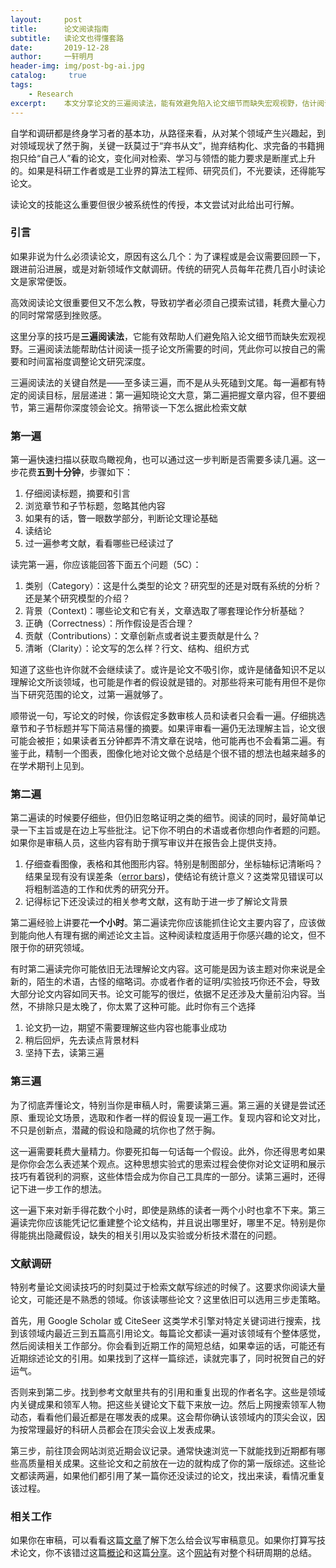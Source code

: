 ```yaml
---
layout:		post
title:  	论文阅读指南
subtitle:   读论文也得懂套路
date:       2019-12-28
author:     一轩明月
header-img: img/post-bg-ai.jpg
catalog: 	 true
tags:
    - Research
excerpt:    本文分享论文的三遍阅读法，能有效避免陷入论文细节而缺失宏观视野，估计阅读一揽子论文所需要的时间，强调论文至多读三遍，而不是线性的从头死磕到文尾。第一遍知晓论文大意，第二遍把握文章内容，但不要细节，第三遍深度领会。额外介绍了怎么基于该方法检索文献
---
```


自学和调研都是终身学习者的基本功，从路径来看，从对某个领域产生兴趣起，到对领域现状了然于胸，关键一跃莫过于“弃书从文”，抛弃结构化、求完备的书籍拥抱只给“自己人”看的论文，变化间对检索、学习与领悟的能力要求是断崖式上升的。如果是科研工作者或是工业界的算法工程师、研究员们，不光要读，还得能写论文。

读论文的技能这么重要但很少被系统性的传授，本文尝试对此给出可行解。

### 引言

如果非说为什么必须读论文，原因有这么几个：为了课程或是会议需要回顾一下，跟进前沿进展，或是对新领域作文献调研。传统的研究人员每年花费几百小时读论文是家常便饭。

高效阅读论文很重要但又不怎么教，导致初学者必须自己摸索试错，耗费大量心力的同时常常感到挫败感。

这里分享的技巧是**三遍阅读法**，它能有效帮助人们避免陷入论文细节而缺失宏观视野。三遍阅读法能帮助估计阅读一揽子论文所需要的时间，凭此你可以按自己的需要和时间富裕度调整论文研究深度。

三遍阅读法的关键自然是——至多读三遍，而不是从头死磕到文尾。每一遍都有特定的阅读目标，层层递进：第一遍知晓论文大意，第二遍把握文章内容，但不要细节，第三遍帮你深度领会论文。捎带谈一下怎么据此检索文献

### 第一遍

第一遍快速扫描以获取鸟瞰视角，也可以通过这一步判断是否需要多读几遍。这一步花费**五到十分钟**，步骤如下：

1. 仔细阅读标题，摘要和引言
2. 浏览章节和子节标题，忽略其他内容
3. 如果有的话，瞥一眼数学部分，判断论文理论基础
4. 读结论
5. 过一遍参考文献，看看哪些已经读过了

读完第一遍，你应该能回答下面五个问题（5C）：

1. 类别（Category）：这是什么类型的论文？研究型的还是对既有系统的分析？还是某个研究模型的介绍？
2. 背景（Context)：哪些论文和它有关，文章选取了哪套理论作分析基础？
3. 正确（Correctness）：所作假设是否合理？
4. 贡献（Contributions）：文章创新点或者说主要贡献是什么？
5. 清晰（Clarity）：论文写的怎么样？行文、结构、组织方式

知道了这些也许你就不会继续读了。或许是论文不吸引你，或许是储备知识不足以理解论文所谈领域，也可能是作者的假设就是错的。对那些将来可能有用但不是你当下研究范围的论文，过第一遍就够了。

顺带说一句，写论文的时候，你该假定多数审核人员和读者只会看一遍。仔细挑选章节和子节标题并写下简洁易懂的摘要。如果评审看一遍仍无法理解主旨，论文很可能会被拒；如果读者五分钟都弄不清文章在说啥，他可能再也不会看第二遍。有鉴于此，精制一个图表，图像化地对论文做个总结是个很不错的想法也越来越多的在学术期刊上见到。

### 第二遍

第二遍读的时候要仔细些，但仍旧忽略证明之类的细节。阅读的同时，最好简单记录一下主旨或是在边上写些批注。记下你不明白的术语或者你想向作者题的问题。如果你是审稿人员，这些内容有助于撰写审议并在报告会上提供支持。

1. 仔细查看图像，表格和其他图形内容。特别是制图部分，坐标轴标记清晰吗？结果呈现有没有误差条（[error bars](https://projects.ncsu.edu/labwrite/res/gt/gt-stat-home.html#opennewwindow))，使结论有统计意义？这类常见错误可以将粗制滥造的工作和优秀的研究分开。
2. 记得标记下还没读过的相关参考文献，这有助于进一步了解论文背景

第二遍经验上讲要花**一个小时**。第二遍读完你应该能抓住论文主要内容了，应该做到能向他人有理有据的阐述论文主旨。这种阅读粒度适用于你感兴趣的论文，但不限于你的研究领域。

有时第二遍读完你可能依旧无法理解论文内容。这可能是因为该主题对你来说是全新的，陌生的术语，古怪的缩略词。亦或者作者的证明/实验技巧你还不会，导致大部分论文内容如同天书。论文可能写的很烂，依据不足还涉及大量前沿内容。当然，不排除只是太晚了，你太累了这种可能。此时你有三个选择

1. 论文扔一边，期望不需要理解这些内容也能事业成功
2. 稍后回炉，先去读点背景材料
3. 坚持下去，读第三遍

### 第三遍

为了彻底弄懂论文，特别当你是审稿人时，需要读第三遍。第三遍的关键是尝试还原、重现论文场景，选取和作者一样的假设复现一遍工作。复现内容和论文对比，不只是创新点，潜藏的假设和隐藏的坑你也了然于胸。

这一遍需要耗费大量精力。你要死扣每一句话每一个假设。此外，你还得思考如果是你你会怎么表述某个观点。这种思想实验式的思索过程会使你对论文证明和展示技巧有着锐利的洞察，这些体悟会成为你自己工具库的一部分。读第三遍时，还得记下进一步工作的想法。

这一遍下来对新手得花数个小时，即使是熟练的读者一两个小时也拿不下来。第三遍读完你应该能凭记忆重建整个论文结构，并且说出哪里好，哪里不足。特别是你得能挑出隐藏假设，缺失的相关引用以及实验或分析技术潜在的问题。

### 文献调研

特别考量论文阅读技巧的时刻莫过于检索文献写综述的时候了。这要求你阅读大量论文，可能还是不熟悉的领域。你该读哪些论文？这里依旧可以选用三步走策略。

首先，用 Google Scholar 或 CiteSeer 这类学术引擎对特定关键词进行搜索，找到该领域内最近三到五篇高引用论文。每篇论文都读一遍对该领域有个整体感觉，然后阅读相关工作部分。你会看到近期工作的简短总结，如果幸运的话，可能还有近期综述论文的引用。如果找到了这样一篇综述，读就完事了，同时祝贺自己的好运气。

否则来到第二步。找到参考文献里共有的引用和重复出现的作者名字。这些是领域内关键成果和领军人物。把这些关键论文下载下来放一边。然后上网搜索领军人物动态，看看他们最近都是在哪发表的成果。这会帮你确认该领域内的顶尖会议，因为按常理最好的科研人员都会在顶尖会议上发表成果。

第三步，前往顶会网站浏览近期会议记录。通常快速浏览一下就能找到近期都有哪些高质量相关成果。这些论文和之前放在一边的就构成了你的第一版综述。这些论文都读两遍，如果他们都引用了某一篇你还没读过的论文，找出来读，看情况重复该过程。

### 相关工作

如果你在审稿，可以看看这篇[文章](http://people.inf.ethz.ch/troscoe/pubs/review-writing.pdf)了解下怎么给会议写审稿意见。如果你打算写技术论文，你不该错过这篇[概论](https://onlinelibrary.wiley.com/doi/pdfdirect/10.1002/adma.200400767)和这篇[分享](https://www.cs.columbia.edu/~hgs/etc/writing-style.html)。这个[网站](https://www.microsoft.com/en-us/research/people/simonpj/)有对整个科研周期的总结。

